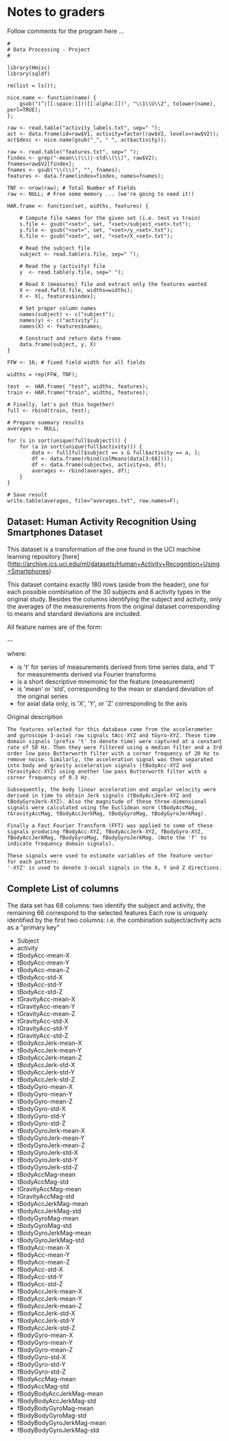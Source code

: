 # Notes to graders

Follow comments for the program here ...

~~~
#
# Data Processing - Project
#

library(Hmisc)
library(sqldf)

rm(list = ls());

nice.name <- function(name) {
    gsub("(^|[[:space:]])([[:alpha:]])", "\\1\\U\\2", tolower(name), perl=TRUE);
};

raw <- read.table("activity_labels.txt", sep=" ");
act <- data.frame(id=raw$V1, activity=factor(raw$V2, levels=raw$V2));
act$desc <- nice.name(gsub("_", " ", act$activity));

raw <- read.table("features.txt", sep=" ");
findex <- grep("-mean\\(\\)|-std\\(\\)", raw$V2);
fnames=raw$V2[findex];
fnames <- gsub("\\(\\)", "", fnames);
features <- data.frame(index=findex, names=fnames);

TNF <- nrow(raw); # Total Number of Fields
raw <- NULL; # Free some memory ... (we're going to need it!)

HAR.frame <- function(set, widths, features) {

    # Compute file names for the given set (i.e. test vs train)
    s.file <- gsub("<set>", set, "<set>/subject_<set>.txt");
    y.file <- gsub("<set>", set, "<set>/y_<set>.txt");
    X.file <- gsub("<set>", set, "<set>/X_<set>.txt");
    
    # Read the subject file
    subject <- read.table(s.file, sep=" ");

    # Read the y (activity) file
    y  <- read.table(y.file, sep=" ");

    # Read X (measures) file and extract only the features wanted
    X <- read.fwf(X.file, widths=widths);
    X <- X[, features$index];

    # Set proper column names
    names(subject) <- c("subject");
    names(y) <- c("activity");
    names(X) <- features$names;

    # Construct and return data frame
    data.frame(subject, y, X)
}

FFW <- 16; # fixed field width for all fields

widths = rep(FFW, TNF);

test  <- HAR.frame( "test", widths, features);
train <- HAR.frame("train", widths, features);

# Finally, let's put this together!
full <- rbind(train, test);

# Prepare summary results
averages <- NULL;

for (s in sort(unique(full$subject))) {
    for (a in sort(unique(full$activity))) {
        data <- full[full$subject == s & full$activity == a, ];
        df <- data.frame(rbind(colMeans(data[3:68])));
        df <- data.frame(subject=s, activity=a, df);
        averages <- rbind(averages, df);
    }
}

# Save result
write.table(averages, file="averages.txt", row.names=F);
~~~
## Dataset: Human Activity Recognition Using Smartphones Dataset

This dataset is a transformation of the one found in the UCI machine learning repository
[here] (http://archive.ics.uci.edu/ml/datasets/Human+Activity+Recognition+Using+Smartphones)

This dataset contains exactly 180 rows (aside from the header), one for each possible combination of
the 30 subjects and 6 activity types in the original study. Besides the columns identifying the
subject and activity, only the averages of the measurements from the original dataset corresponding 
to means and standard deviations are included.

All feature names are of the form:

<prefix><short>-<stat>-<optional axis>

where:

* <prefix> is 't' for series of measurements derived from time series data, and 'f' for measurements derived via Fourier transforms
* <short> is a short descriptive mnemonic for the feature (measurement)
* <stat> is 'mean' or 'std', corresponding to the mean or standard deviation of the original series
* <optional axis> for axial data only, is 'X', 'Y', or 'Z' corresponding to the axis

Original description
```
The features selected for this database come from the accelerometer and gyroscope 3-axial raw signals tAcc-XYZ and tGyro-XYZ. These time domain signals (prefix 't' to denote time) were captured at a constant rate of 50 Hz. Then they were filtered using a median filter and a 3rd order low pass Butterworth filter with a corner frequency of 20 Hz to remove noise. Similarly, the acceleration signal was then separated into body and gravity acceleration signals (tBodyAcc-XYZ and tGravityAcc-XYZ) using another low pass Butterworth filter with a corner frequency of 0.3 Hz. 

Subsequently, the body linear acceleration and angular velocity were derived in time to obtain Jerk signals (tBodyAccJerk-XYZ and tBodyGyroJerk-XYZ). Also the magnitude of these three-dimensional signals were calculated using the Euclidean norm (tBodyAccMag, tGravityAccMag, tBodyAccJerkMag, tBodyGyroMag, tBodyGyroJerkMag). 

Finally a Fast Fourier Transform (FFT) was applied to some of these signals producing fBodyAcc-XYZ, fBodyAccJerk-XYZ, fBodyGyro-XYZ, fBodyAccJerkMag, fBodyGyroMag, fBodyGyroJerkMag. (Note the 'f' to indicate frequency domain signals). 

These signals were used to estimate variables of the feature vector for each pattern:  
'-XYZ' is used to denote 3-axial signals in the X, Y and Z directions.
```

## Complete List of columns

The data set has 68 columns: two identify the subject and activity, the remaining 66 correspond to the selected features
Each row is uniquely identified by the first two columns: i.e. the combination subject/activity acts as a "primary key"

* Subject
* activity
* tBodyAcc-mean-X
* tBodyAcc-mean-Y
* tBodyAcc-mean-Z
* tBodyAcc-std-X
* tBodyAcc-std-Y
* tBodyAcc-std-Z
* tGravityAcc-mean-X
* tGravityAcc-mean-Y
* tGravityAcc-mean-Z
* tGravityAcc-std-X
* tGravityAcc-std-Y
* tGravityAcc-std-Z
* tBodyAccJerk-mean-X
* tBodyAccJerk-mean-Y
* tBodyAccJerk-mean-Z
* tBodyAccJerk-std-X
* tBodyAccJerk-std-Y
* tBodyAccJerk-std-Z
* tBodyGyro-mean-X
* tBodyGyro-mean-Y
* tBodyGyro-mean-Z
* tBodyGyro-std-X
* tBodyGyro-std-Y
* tBodyGyro-std-Z
* tBodyGyroJerk-mean-X
* tBodyGyroJerk-mean-Y
* tBodyGyroJerk-mean-Z
* tBodyGyroJerk-std-X
* tBodyGyroJerk-std-Y
* tBodyGyroJerk-std-Z
* tBodyAccMag-mean
* tBodyAccMag-std
* tGravityAccMag-mean
* tGravityAccMag-std
* tBodyAccJerkMag-mean
* tBodyAccJerkMag-std
* tBodyGyroMag-mean
* tBodyGyroMag-std
* tBodyGyroJerkMag-mean
* tBodyGyroJerkMag-std
* fBodyAcc-mean-X
* fBodyAcc-mean-Y
* fBodyAcc-mean-Z
* fBodyAcc-std-X
* fBodyAcc-std-Y
* fBodyAcc-std-Z
* fBodyAccJerk-mean-X
* fBodyAccJerk-mean-Y
* fBodyAccJerk-mean-Z
* fBodyAccJerk-std-X
* fBodyAccJerk-std-Y
* fBodyAccJerk-std-Z
* fBodyGyro-mean-X
* fBodyGyro-mean-Y
* fBodyGyro-mean-Z
* fBodyGyro-std-X
* fBodyGyro-std-Y
* fBodyGyro-std-Z
* fBodyAccMag-mean
* fBodyAccMag-std
* fBodyBodyAccJerkMag-mean
* fBodyBodyAccJerkMag-std
* fBodyBodyGyroMag-mean
* fBodyBodyGyroMag-std
* fBodyBodyGyroJerkMag-mean
* fBodyBodyGyroJerkMag-std
